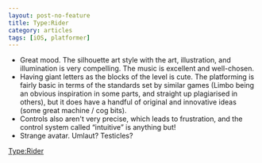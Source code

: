 ```yaml
---
layout: post-no-feature
title: Type:Rider
category: articles
tags: [iOS, platformer]
---
```


* Great mood. The silhouette art style with the art, illustration, and illumination is very compelling. The music is excellent and well-chosen. 
* Having giant letters as the blocks of the level is cute. The platforming is fairly basic in terms of the standards set by similar games (Limbo being an obvious inspiration in some parts, and straight up plagiarised in others), but it does have a handful of original and innovative ideas (some great machine / cog bits).
* Controls also aren't very precise, which leads to frustration, and the control system called “intuitive” is anything but!
* Strange avatar. Umlaut? Testicles?



[Type:Rider](http://typerider.arte.tv/)